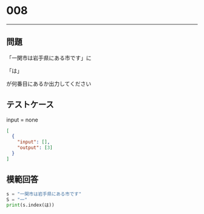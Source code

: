 # 008

---

## 問題

「一関市は岩手県にある市です」に

「は」

が何番目にあるか出力してください

## テストケース

input = none

```json
[
  {
    "input": [],
    "output": [3]
  }
]
```

## 模範回答

```python
s = "一関市は岩手県にある市です"
S = "一"
print(s.index(は))
```
